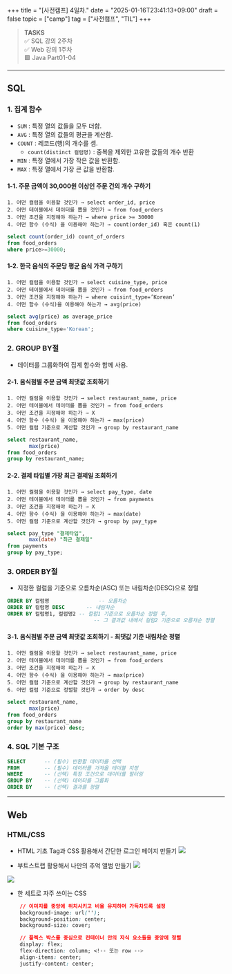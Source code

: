 +++
title = "[사전캠프] 4일차."
date = "2025-01-16T23:41:13+09:00"
draft = false
topic = ["camp"]
tag = ["사전캠프", "TIL"]
+++

> **TASKS**  
✅ SQL 강의 2주차  
✅ Web 강의 1주차  
🟩 Java Part01-04  

---

## SQL


### 1. 집계 함수
* `SUM` : 특정 열의 값들을 모두 더함.
* `AVG` : 특정 열의 값들의 평균을 계산함.
* `COUNT` : 레코드(행)의 개수를 셈.
	- `count(distinct 컬럼명)` : 중복을 제외한 고유한 값들의 개수 반환
* `MIN` : 특정 열에서 가장 작은 값을 반환함.
* `MAX` : 특정 열에서 가장 큰 값을 반환함.


#### 1-1. 주문 금액이 30,000원 이상인 주문 건의 개수 구하기
    1. 어떤 컬럼을 이용할 것인가 → select order_id, price
	2. 어떤 테이블에서 데이터를 뽑을 것인가 → from food_orders 
    3. 어떤 조건을 지정해야 하는가 → where price >= 30000 
    4. 어떤 함수 (수식) 을 이용해야 하는가 → count(order_id) 혹은 count(1)

```sql
select count(order_id) count_of_orders
from food_orders
where price>=30000;
```


#### 1-2. 한국 음식의 주문당 평균 음식 가격 구하기
	1. 어떤 컬럼을 이용할 것인가 → select cuisine_type, price
    2. 어떤 테이블에서 데이터를 뽑을 것인가 → from food_orders
    3. 어떤 조건을 지정해야 하는가 → where cuisint_type=’Korean’
    4. 어떤 함수 (수식)을 이용해야 하는가 → avg(price)

```sql
select avg(price) as average_price
from food_orders
where cuisine_type='Korean';
```


### 2. GROUP BY절
* 데이터를 그룹화하여 집계 함수와 함께 사용.


#### 2-1. 음식점별 주문 금액 최댓값 조회하기
	1. 어떤 컬럼을 이용할 것인가 → select restaurant_name, price
    2. 어떤 테이블에서 데이터를 뽑을 것인가 → from food_orders
    3. 어떤 조건을 지정해야 하는가 → X
    4. 어떤 함수 (수식) 을 이용해야 하는가 → max(price)
    5. 어떤 컬럼 기준으로 계산할 것인가 → group by restaurant_name

```sql
select restaurant_name,
       max(price)
from food_orders
group by restaurant_name;
```


#### 2-2. 결제 타입별 가장 최근 결제일 조회하기
    1. 어떤 컬럼을 이용할 것인가 → select pay_type, date
    2. 어떤 테이블에서 데이터를 뽑을 것인가 → from payments
    3. 어떤 조건을 지정해야 하는가 → X
    4. 어떤 함수 (수식) 을 이용해야 하는가 → max(date)
    5. 어떤 컬럼 기준으로 계산할 것인가 → group by pay_type

```sql
select pay_type "결제타입",
       max(date) "최근 결제일"
from payments
group by pay_type;
```


### 3. ORDER BY절
* 지정한 컬럼을 기준으로 오름차순(ASC) 또는 내림차순(DESC)으로 정렬

```sql
ORDER BY 컬럼명				-- 오름차순
ORDER BY 컬럼명 DESC		-- 내림차순
ORDER BY 컬럼명1, 컬럼명2	-- 컬럼1 기준으로 오름차순 정렬 후, 
							-- 그 결과값 내에서 컬럼2 기준으로 오름차순 정렬
```


#### 3-1. 음식점별 주문 금액 최댓값 조회하기 - 최댓값 기준 내림차순 정렬
    1. 어떤 컬럼을 이용할 것인가 → select restaurant_name, price
    2. 어떤 테이블에서 데이터를 뽑을 것인가 → from food_orders
    3. 어떤 조건을 지정해야 하는가 → X
    4. 어떤 함수 (수식) 을 이용해야 하는가 → max(price)
    5. 어떤 컬럼 기준으로 계산할 것인가 → group by restaurant_name
    6. 어떤 컬럼 기준으로 정렬할 것인가 → order by desc

```sql
select restaurant_name,
       max(price)
from food_orders
group by restaurant_name
order by max(price) desc;
```


### 4. SQL 기본 구조

```sql
SELECT		-- (필수) 반환할 데이터를 선택
FROM		-- (필수) 데이터를 가져올 테이블 지정
WHERE		-- (선택) 특정 조건으로 데이터를 필터링
GROUP BY	-- (선택) 데이터를 그룹화
ORDER BY	-- (선택) 결과를 정렬
```

---

## Web


### HTML/CSS

* HTML 기초 Tag과 CSS 활용해서 간단한 로그인 페이지 만들기
![](https://velog.velcdn.com/images/ezro/post/fd8f47f4-c6b2-450a-a814-8e6c8092fc0b/image.png)


* 부트스트랩 활용해서 나만의 추억 앨범 만들기
![](https://velog.velcdn.com/images/ezro/post/bdeb249f-2067-4e12-a4b9-a07d86769c36/image.png)

![](https://velog.velcdn.com/images/ezro/post/e1ba22ba-0291-4ed7-8af2-f9f0ace782b7/image.png)


* 한 세트로 자주 쓰이는 CSS

```css
	// 이미지를 중앙에 위치시키고 비율 유지하며 가득차도록 설정
	background-image: url('');
	background-position: center;
	background-size: cover;
```

```css
	// 플렉스 박스를 중심으로 컨테이너 안의 자식 요소들을 중앙에 정렬
	display: flex;
	flex-direction: column; <!-- 또는 row -->
	align-items: center;
	justify-content: center;
```
